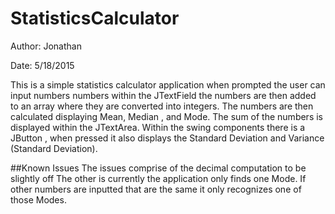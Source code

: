 # StatisticsCalculator

Author: Jonathan

Date: 5/18/2015

This is a simple statistics calculator application when prompted the user can input numbers numbers within the JTextField
the numbers are then added to an array where they are converted into integers. The numbers are then calculated displaying 
Mean, Median , and Mode. The sum of the numbers is displayed within the JTextArea. Within the swing components there is a JButton
, when pressed it also displays the Standard Deviation and Variance (Standard Deviation).

##Known Issues
The issues comprise of the decimal computation to be slightly off
The other is currently the application only finds one Mode. If other numbers are inputted that are the same it only recognizes 
one of those Modes.

